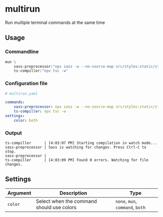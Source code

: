 # multirun

Run multiple terminal commands at the same time

## Usage

### Commandline

```bash
mun \
    sass-preprocessor:"npx sass -w --no-source-map src/styles:static/styles" \
    ts-compiller:"npx tsc -w"
```

### Configuration file

```yaml
# multirun.yaml

commands:
    sass-preprocessor: npx sass -w --no-source-map src/styles:static/styles
    ts-compiller: npx tsc -w
settings:
    color: both
```

### Output

```
ts-compiller      | [4:03:07 PM] Starting compilation in watch mode...
sass-preprocessor | Sass is watching for changes. Press Ctrl-C to stop.
sass-preprocessor | 
ts-compiller      | [4:03:09 PM] Found 0 errors. Watching for file changes.
```

## Settings

| Argument | Description                               | Type                             |
| -------- | ----------------------------------------- | -------------------------------- |
| `color`  | Select when the command should use colors | `none`, `mun`, `command`, `both` |